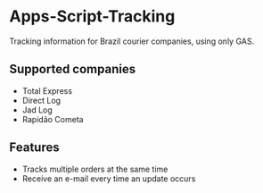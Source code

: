 # Apps-Script-Tracking
Tracking information for Brazil courier companies, using only GAS.
## Supported companies
* Total Express
* Direct Log
* Jad Log
* Rapidão Cometa

## Features
* Tracks multiple orders at the same time
* Receive an e-mail every time an update occurs
